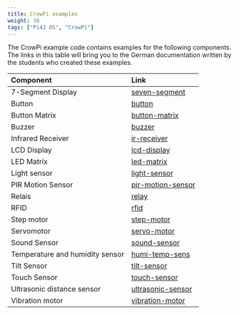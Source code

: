```yaml
---
title: CrowPi examples
weight: 30
tags: ["Pi4J OS", "CrowPi"]
---
```


The CrowPi example code contains examples for the following components. The links in this table will bring you to the German documentation written by the students who created these examples.

| Component                       | Link                                                                                                        |
|:--------------------------------|:------------------------------------------------------------------------------------------------------------|
| 7-Segment Display               | [seven-segment](https://fhnw-ip5-ip6.github.io/CrowPiGoesJavaTutorial/de/components/seven-segment/)         |
| Button                          | [button](https://fhnw-ip5-ip6.github.io/CrowPiGoesJavaTutorial/de/components/button/)                       |
| Button Matrix                   | [button-matrix](https://fhnw-ip5-ip6.github.io/CrowPiGoesJavaTutorial/de/components/button-matrix/)         |
| Buzzer                          | [buzzer](https://fhnw-ip5-ip6.github.io/CrowPiGoesJavaTutorial/de/components/buzzer/)                       |
| Infrared Receiver               | [ir-receiver](https://fhnw-ip5-ip6.github.io/CrowPiGoesJavaTutorial/de/components/ir-receiver/)             |
| LCD Display                     | [lcd-display](https://fhnw-ip5-ip6.github.io/CrowPiGoesJavaTutorial/de/components/lcd-display/)             |
| LED Matrix                      | [led-matrix](https://fhnw-ip5-ip6.github.io/CrowPiGoesJavaTutorial/de/components/led-matrix/)               |
| Light sensor                    | [light-sensor](https://fhnw-ip5-ip6.github.io/CrowPiGoesJavaTutorial/de/components/light-sensor/)           |
| PIR Motion Sensor               | [pir-motion-sensor](https://fhnw-ip5-ip6.github.io/CrowPiGoesJavaTutorial/de/components/pir-motion-sensor/) |
| Relais                          | [relay](https://fhnw-ip5-ip6.github.io/CrowPiGoesJavaTutorial/de/components/relay/)                         |
| RFID                            | [rfid](https://fhnw-ip5-ip6.github.io/CrowPiGoesJavaTutorial/de/components/rfid/)                           |
| Step motor                      | [step-motor](https://fhnw-ip5-ip6.github.io/CrowPiGoesJavaTutorial/de/components/step-motor/)               |
| Servomotor                      | [servo-motor](https://fhnw-ip5-ip6.github.io/CrowPiGoesJavaTutorial/de/components/servo-motor/)             |
| Sound Sensor                    | [sound-sensor](https://fhnw-ip5-ip6.github.io/CrowPiGoesJavaTutorial/de/components/sound-sensor/)           | 
| Temperature and humidity sensor | [humi-temp-sens](https://fhnw-ip5-ip6.github.io/CrowPiGoesJavaTutorial/de/components/humi-temp-sens/)       |       
| Tilt Sensor                     | [tilt-sensor](https://fhnw-ip5-ip6.github.io/CrowPiGoesJavaTutorial/de/components/tilt-sensor/)             |
| Touch Sensor                    | [touch-sensor](https://fhnw-ip5-ip6.github.io/CrowPiGoesJavaTutorial/de/components/touch-sensor/)           |
| Ultrasonic distance sensor      | [ultrasonic-sensor](https://fhnw-ip5-ip6.github.io/CrowPiGoesJavaTutorial/de/components/ultrasonic-sensor/) |
| Vibration motor                 | [vibration-motor](https://fhnw-ip5-ip6.github.io/CrowPiGoesJavaTutorial/de/components/vibration-motor/)     |

